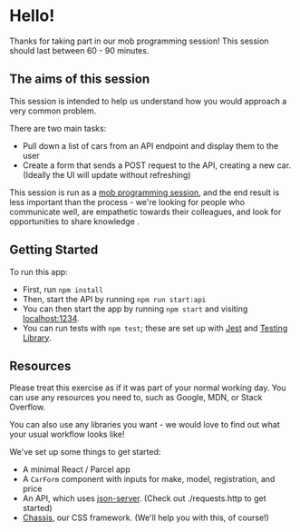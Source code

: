 # Hello!

Thanks for taking part in our mob programming session! This session should last between 60 - 90 minutes.

## The aims of this session

This session is intended to help us understand how you would approach a very common problem.

There are two main tasks:

- Pull down a list of cars from an API endpoint and display them to the user
- Create a form that sends a POST request to the API, creating a new car. (Ideally the UI will update without refreshing)

This session is run as a [mob programming session](https://en.wikipedia.org/wiki/Mob_programming), and the end result is less important than the process - we're looking for people who communicate well, are empathetic towards their colleagues, and look for opportunities to share knowledge .

## Getting Started

To run this app:

- First, run `npm install`
- Then, start the API by running `npm run start:api`
- You can then start the app by running `npm start` and visiting [localhost:1234](http://localhost:1234).
- You can run tests with `npm test`; these are set up with [Jest](https://jestjs.io/) and [Testing Library](https://testing-library.com/docs/react-testing-library/intro/).

## Resources

Please treat this exercise as if it was part of your normal working day. You can use any resources you need to, such as Google, MDN, or Stack Overflow.

You can also use any libraries you want - we would love to find out what your usual workflow looks like!

We've set up some things to get started:

- A minimal React / Parcel app
- A `CarForm` component with inputs for make, model, registration, and price
- An API, which uses [json-server](https://github.com/typicode/json-server). (Check out ./requests.http to get started)
- [Chassis](https://arnoldclark.github.io/chassis/), our CSS framework. (We'll help you with this, of course!)
